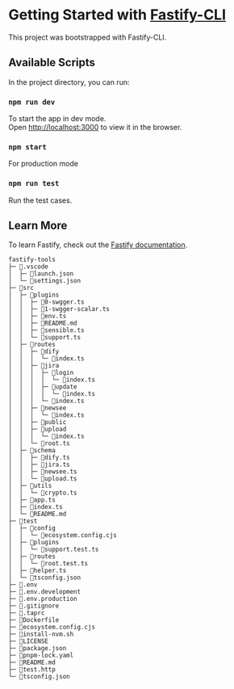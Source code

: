 # Getting Started with [Fastify-CLI](https://www.npmjs.com/package/fastify-cli)
This project was bootstrapped with Fastify-CLI.

## Available Scripts

In the project directory, you can run:

### `npm run dev`

To start the app in dev mode.\
Open [http://localhost:3000](http://localhost:3000) to view it in the browser.

### `npm start`

For production mode

### `npm run test`

Run the test cases.

## Learn More

To learn Fastify, check out the [Fastify documentation](https://fastify.dev/docs/latest/).

```
fastify-tools
├─ 📁.vscode
│  ├─ 📄launch.json
│  └─ 📄settings.json
├─ 📁src
│  ├─ 📁plugins
│  │  ├─ 📄0-swgger.ts
│  │  ├─ 📄1-swgger-scalar.ts
│  │  ├─ 📄env.ts
│  │  ├─ 📄README.md
│  │  ├─ 📄sensible.ts
│  │  └─ 📄support.ts
│  ├─ 📁routes
│  │  ├─ 📁dify
│  │  │  └─ 📄index.ts
│  │  ├─ 📁jira
│  │  │  ├─ 📁login
│  │  │  │  └─ 📄index.ts
│  │  │  ├─ 📁update
│  │  │  │  └─ 📄index.ts
│  │  │  └─ 📄index.ts
│  │  ├─ 📁newsee
│  │  │  └─ 📄index.ts
│  │  ├─ 📁public
│  │  ├─ 📁upload
│  │  │  └─ 📄index.ts
│  │  └─ 📄root.ts
│  ├─ 📁schema
│  │  ├─ 📄dify.ts
│  │  ├─ 📄jira.ts
│  │  ├─ 📄newsee.ts
│  │  └─ 📄upload.ts
│  ├─ 📁utils
│  │  └─ 📄crypto.ts
│  ├─ 📄app.ts
│  ├─ 📄index.ts
│  └─ 📄README.md
├─ 📁test
│  ├─ 📁config
│  │  └─ 📄ecosystem.config.cjs
│  ├─ 📁plugins
│  │  └─ 📄support.test.ts
│  ├─ 📁routes
│  │  └─ 📄root.test.ts
│  ├─ 📄helper.ts
│  └─ 📄tsconfig.json
├─ 📄.env
├─ 📄.env.development
├─ 📄.env.production
├─ 📄.gitignore
├─ 📄.taprc
├─ 📄Dockerfile
├─ 📄ecosystem.config.cjs
├─ 📄install-nvm.sh
├─ 📄LICENSE
├─ 📄package.json
├─ 📄pnpm-lock.yaml
├─ 📄README.md
├─ 📄test.http
└─ 📄tsconfig.json
```